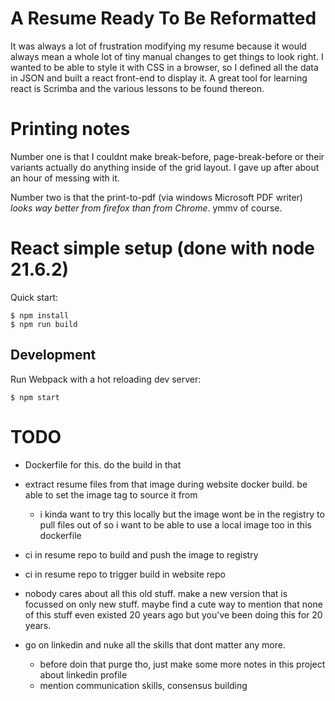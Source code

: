 # A Resume Ready To Be Reformatted
It was always a lot of frustration modifying my resume because it would always mean a whole lot of tiny manual changes to get things to look right. I wanted to be able to style it with CSS in a browser, so I defined all the data in JSON and built a react front-end to display it. A great tool for learning react is Scrimba and the various lessons to be found thereon.

# Printing notes
Number one is that I couldnt make break-before, page-break-before or their variants actually do anything inside of the grid layout. I gave up after about an hour of messing with it. 

Number two is that the print-to-pdf (via windows Microsoft PDF writer) *looks way better from firefox than from Chrome*. ymmv of course.

# React simple setup (done with node 21.6.2)

Quick start:

```
$ npm install
$ npm run build
````

## Development

Run Webpack with a hot reloading dev server:

```
$ npm start
```

# TODO
- Dockerfile for this. do the build in that
- extract resume files from that image during website docker build. be able to set the image tag to source it from
  - i kinda want to try this locally but the image wont be in the registry to pull files out of so i want to be able to use a local image too in this dockerfile 
- ci in resume repo to build and push the image to registry
- ci in resume repo to trigger build in website repo 

- nobody cares about all this old stuff. make a new version that is focussed on only new stuff. maybe find a cute way to mention that none of this stuff even existed 20 years ago but you've been doing this for 20 years.
- go on linkedin and nuke all the skills that dont matter any more.
  - before doin that purge tho, just make some more notes in this project about linkedin profile
  - mention communication skills, consensus building